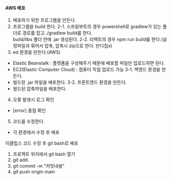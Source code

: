 #### AWS 배포

1. 배포하기 위한 프로그램을 만든다.
2. 프로그램을 build 한다.
2-1. 스프링부트의 경우 powershell로 gradlew가 있는 폴더로 경로를 잡고 ./gradlew build를 한다.  
     build/libs 폴더 안에 .jar 생성된다.
2-2. 리액트의 경우 npm run build를 한다.(설정파일과 묶어서 압축, 압축시 zip으로 한다. 반디집x)
3. ed 환경을 만든다 (AWS)
- Elastic Beanstalk : 플랫폼을 구성해주기 때문에 배포할 파일만 업로드하면 된다.
- EC2(Elastic Computer Cloud) : 컴퓨터 직접 업로드 가능
3-1. 백엔드 환경을 만든다.
- 빌드된 .jar 파일을 배포한다.
3-2. 프론트엔드 환경을 만든다.
- 빌드된 압축파일을 배포한다.
4. 오류 발생시 로그 확인
- [error] 중점 확인
5. 코드를 수정한다.
- 각 환경에서 수정 후 배포

이클립스 코드 수정 후 git bash로 배포  
1. 프로젝트 위치에서 git bash 열기
2. git add.
3. git commit -m "커밋내용"
4. git push origin main 

